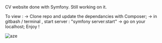 CV  website done with Symfony. Still working on it. 

To view : 
-> Clone repo and update the dependancies with Composer; 
-> in gitbash / terminal , start server : "symfony server:start"
-> go on your localhost;
Enjoy !

![aze](https://user-images.githubusercontent.com/36553133/84568239-45fe4e00-ad7e-11ea-9f62-a36809de97a0.PNG)
